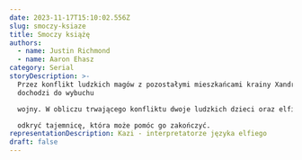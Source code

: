 ```yaml
---
date: 2023-11-17T15:10:02.556Z
slug: smoczy-ksiaze
title: Smoczy książę
authors:
  - name: Justin Richmond
  - name: Aaron Ehasz
category: Serial
storyDescription: >-
  Przez konflikt ludzkich magów z pozostałymi mieszkańcami krainy Xandrii
  dochodzi do wybuchu

  wojny. W obliczu trwającego konfliktu dwoje ludzkich dzieci oraz elfia zabójczyni łączą siły, aby

  odkryć tajemnicę, która może pomóc go zakończyć.
representationDescription: Kazi - interpretatorze języka elfiego
draft: false
---
```

